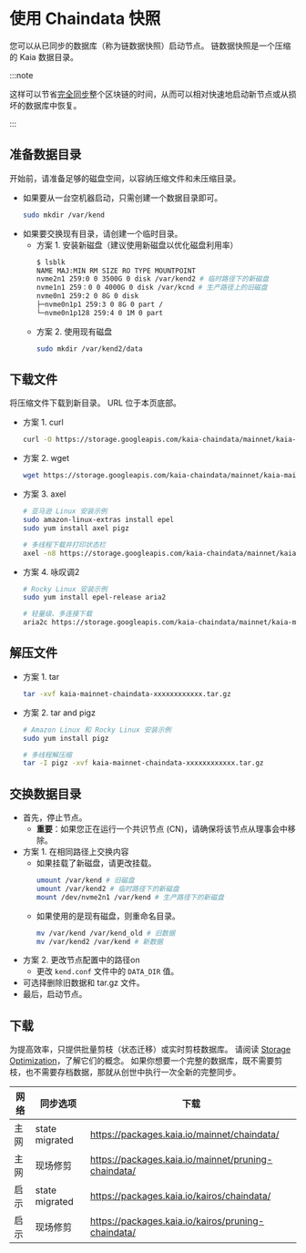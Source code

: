 # 使用 Chaindata 快照

您可以从已同步的数据库（称为链数据快照）启动节点。 链数据快照是一个压缩的 Kaia 数据目录。

:::note

这样可以节省[完全同步](../../learn/storage/block-sync.md#full-sync)整个区块链的时间，从而可以相对快速地启动新节点或从损坏的数据库中恢复。

:::

## 准备数据目录

开始前，请准备足够的磁盘空间，以容纳压缩文件和未压缩目录。

- 如果要从一台空机器启动，只需创建一个数据目录即可。
  ```sh
  sudo mkdir /var/kend
  ```
- 如果要交换现有目录，请创建一个临时目录。
  - 方案 1. 安装新磁盘（建议使用新磁盘以优化磁盘利用率）
    ```sh
    $ lsblk
    NAME MAJ:MIN RM SIZE RO TYPE MOUNTPOINT
    nvme2n1 259:0 0 3500G 0 disk /var/kend2 # 临时路径下的新磁盘
    nvme1n1 259：0 0 4000G 0 disk /var/kcnd # 生产路径上的旧磁盘
    nvme0n1 259:2 0 8G 0 disk
    ├─nvme0n1p1 259:3 0 8G 0 part /
    └─nvme0n1p128 259:4 0 1M 0 part

    ```
  - 方案 2. 使用现有磁盘
    ```sh
    sudo mkdir /var/kend2/data
    ```

## 下载文件

将压缩文件下载到新目录。 URL 位于本页底部。

- 方案 1. curl
  ```sh
  curl -O https://storage.googleapis.com/kaia-chaindata/mainnet/kaia-mainnet-chaindata-xxxxxxxxxxxxxx.tar.gz
  ```
- 方案 2. wget
  ```sh
  wget https://storage.googleapis.com/kaia-chaindata/mainnet/kaia-mainnet-chaindata-xxxxxxxxxxxxxx.tar.gz
  ```
- 方案 3. axel
  ```sh
  # 亚马逊 Linux 安装示例
  sudo amazon-linux-extras install epel
  sudo yum install axel pigz

  # 多线程下载并打印状态栏
  axel -n8 https://storage.googleapis.com/kaia-chaindata/mainnet/kaia-mainnet-chaindata-xxxxxxxxxxxxxx.tar.gz | awk -W interactive '$0~/\[/{printf "%s'$'\r''", $0}'
  ```
- 方案 4. 咏叹调2
  ```sh
  # Rocky Linux 安装示例
  sudo yum install epel-release aria2

  # 轻量级、多连接下载
  aria2c https://storage.googleapis.com/kaia-chaindata/mainnet/kaia-mainnet-chaindata-xxxxxxxxxxxxxx.tar.gz
  ```

## 解压文件

- 方案 1. tar
  ```sh
  tar -xvf kaia-mainnet-chaindata-xxxxxxxxxxxx.tar.gz
  ```
- 方案 2. tar and pigz
  ```sh
  # Amazon Linux 和 Rocky Linux 安装示例
  sudo yum install pigz

  # 多线程解压缩
  tar -I pigz -xvf kaia-mainnet-chaindata-xxxxxxxxxxxx.tar.gz
  ```

## 交换数据目录

- 首先，停止节点。
  - **重要**：如果您正在运行一个共识节点 (CN)，请确保将该节点从理事会中移除。
- 方案 1. 在相同路径上交换内容
  - 如果挂载了新磁盘，请更改挂载。
    ```sh
    umount /var/kend # 旧磁盘
    umount /var/kend2 # 临时路径下的新磁盘
    mount /dev/nvme2n1 /var/kend # 生产路径下的新磁盘
    ```
  - 如果使用的是现有磁盘，则重命名目录。
    ```sh
    mv /var/kend /var/kend_old # 旧数据
    mv /var/kend2 /var/kend # 新数据
    ```
- 方案 2. 更改节点配置中的路径on
  - 更改 `kend.conf` 文件中的 `DATA_DIR` 值。
- 可选择删除旧数据和 tar.gz 文件。
- 最后，启动节点。

## 下载

为提高效率，只提供批量剪枝（状态迁移）或实时剪枝数据库。 请阅读 [Storage Optimization](../../learn/storage/state-pruning.md)，了解它们的概念。 如果你想要一个完整的数据库，既不需要剪枝，也不需要存档数据，那就从创世中执行一次全新的完整同步。

| 网络 | 同步选项           | 下载                                                                                                  |
| -- | -------------- | --------------------------------------------------------------------------------------------------- |
| 主网 | state migrated | https://packages.kaia.io/mainnet/chaindata/         |
| 主网 | 现场修剪           | https://packages.kaia.io/mainnet/pruning-chaindata/ |
| 启示 | state migrated | https://packages.kaia.io/kairos/chaindata/          |
| 启示 | 现场修剪           | https://packages.kaia.io/kairos/pruning-chaindata/  |
